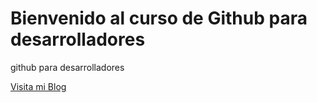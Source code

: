 # Bienvenido al curso de Github para desarrolladores
github para desarrolladores

[Visita mi Blog](http://tecnomati.co/blog.html)
